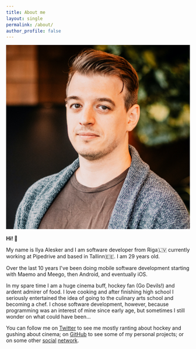 ```yaml
---
title: About me
layout: single
permalink: /about/
author_profile: false
---
```


<div class="author__avatar" align="center">
    <img src="/assets/images/avatar.jpg" alt="That's me :)" itemprop="image">
</div>

**Hi! 👋**

My name is Ilya Alesker and I am software developer from Riga🇱🇻 currently working at Pipedrive and based in Tallinn🇪🇪.
I am 29 years old.

Over the last 10 years I've been doing mobile software development starting with Maemo and Meego, then Android, and eventually iOS.

In my spare time I am a huge cinema buff, hockey fan (Go Devils!) and ardent admirer of food.
I love cooking and after finishing high school I seriously entertained the idea of going to the culinary arts school and becoming a chef.
I chose software development, however, because programming was an interest of mine since early age, but sometimes I still wonder on what could have been...

You can follow me on [Twitter](https://twitter.com/evil_cormorant) to see me mostly ranting about hockey and gushing about cinema;
on [GitHub](https://github.com/alesker) to see some of my personal projects;
or on some other [social](https://instagram.com/evil_cormorant) [network](https://www.linkedin.com/in/ilyaalesker).



